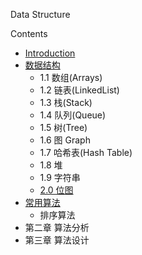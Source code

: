 Data Structure

Contents

* [Introduction](README.md)
* [数据结构](1.数据结构.md)
  * 1.1 数组(Arrays)
  * 1.2 链表(LinkedList)
  * 1.3 栈(Stack)
  * 1.4 队列(Queue)
  * 1.5 树(Tree)
  * 1.6 图 Graph
  * 1.7 哈希表(Hash Table)
  * 1.8 堆
  * 1.9 字符串
  * [2.0 位图](20-wei-tu.md)
* [常用算法](2.常用算法.md)
  * 排序算法
* 第二章 算法分析
* 第三章 算法设计
